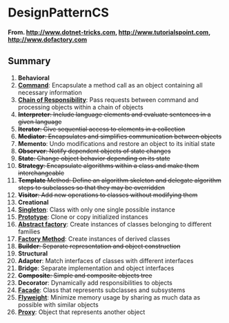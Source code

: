 # DesignPatternCS

#### From. http://www.dotnet-tricks.com, http://www.tutorialspoint.com, http://www.dofactory.com

## Summary
1. **Behavioral**
 1. **<a href="https://github.com/frgrz/DesignPatternCS/tree/master/DesignPatterns/Behavioral/Command">Command</a>**: Encapsulate a method call as an object containing all necessary information
 2. **<a href="https://github.com/frgrz/DesignPatternCS/tree/master/DesignPatterns/Behavioral/ChainOfResponsibility">Chain of Responsibility</a>**: Pass requests between command and processing objects within a chain of objects
 3. ~~**Interpreter**: Include language elements and evaluate sentences in a given language~~
 4. ~~**Iterator**: Give sequential access to elements in a collection~~
 5. ~~**Mediator**: Encapsulates and simplifies communication between objects~~
 6. **Memento**: Undo modifications and restore an object to its initial state
 7. ~~**Observer**: Notify dependent objects of state changes~~
 8. ~~**State**: Change object behavior depending on its state~~
 9. ~~**Strategy**: Encapsulate algorithms within a class and make them interchangeable~~
 10. ~~**Template** Method: Define an algorithm skeleton and delegate algorithm steps to subclasses so that they may be overridden~~
 11. ~~**Visitor**: Add new operations to classes without modifying them~~
2. **Creational**
 1. **<a href="https://github.com/frgrz/DesignPatternCS/tree/master/DesignPatterns/Creational/Singleton">Singleton</a>**: Class with only one single possible instance
 2. **<a href="https://github.com/frgrz/DesignPatternCS/tree/master/DesignPatterns/Creational/Prototype">Prototype</a>**: Clone or copy initialized instances
 3. **<a href="https://github.com/frgrz/DesignPatternCS/tree/master/DesignPatterns/Creational/AbstractFactory">Abstract factory</a>**: Create instances of classes belonging to different families
 4. **<a href="https://github.com/frgrz/DesignPatternCS/tree/master/DesignPatterns/Creational/FactoryMethod">Factory Method</a>**: Create instances of derived classes
 5. ~~**Builder**: Separate representation and object construction~~
3. **Structural**
 1. **Adapter**: Match interfaces of classes with different interfaces
 2. **Bridge**: Separate implementation and object interfaces
 3. ~~**Composite**: Simple and composite objects tree~~
 4. **Decorator**: Dynamically add responsibilities to objects
 5. **<a href="https://github.com/frgrz/DesignPatternCS/tree/master/DesignPatterns/Structural/Facade">Facade</a>**: Class that represents subclasses and subsystems
 6. **<a href="https://github.com/frgrz/DesignPatternCS/tree/master/DesignPatterns/Structural/Flyweight">Flyweight</a>**: Minimize memory usage by sharing as much data as possible with similar objects
 7. **<a href="https://github.com/frgrz/DesignPatternCS/tree/master/DesignPatterns/Structural/Proxy">Proxy</a>**: Object that represents another object
